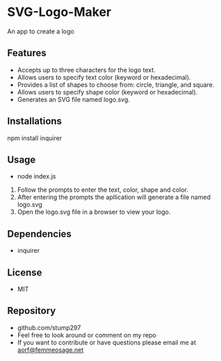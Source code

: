# SVG-Logo-Maker

An app to create a logo

## Features

- Accepts up to three characters for the logo text.
- Allows users to specify text color (keyword or hexadecimal).
- Provides a list of shapes to choose from: circle, triangle, and square.
- Allows users to specify shape color (keyword or hexadecimal).
- Generates an SVG file named logo.svg.

## Installations

npm install inquirer

## Usage

- node index.js

1. Follow the prompts to enter the text, color, shape and color.
2. After entering the prompts the apllication will generate a file named logo.svg
3. Open the logo.svg file in a browser to view your logo.

## Dependencies

- inquirer

## License

- MIT

## Repository

- github.com/stump297
- Feel free to look around or comment on my repo
- If you want to contribute or have questions please email me at aorf@femmeosage.net
